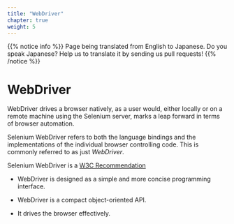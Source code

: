 ```yaml
---
title: "WebDriver"
chapter: true
weight: 5
---
```


{{% notice info %}}
<i class="fas fa-language"></i> Page being translated from 
English to Japanese. Do you speak Japanese? Help us to translate
it by sending us pull requests!
{{% /notice %}}

# WebDriver

WebDriver drives a browser natively, as a user would, either locally
or on a remote machine using the Selenium server,
marks a leap forward in terms of browser automation.

Selenium WebDriver refers to both the language bindings
and the implementations of the individual browser controlling code.
This is commonly referred to as just _WebDriver_.

Selenium WebDriver is a [W3C Recommendation](https://www.w3.org/TR/webdriver1/)

* WebDriver is designed as a simple
  and more concise programming interface.

* WebDriver is a compact object-oriented API.

* It drives the browser effectively.
